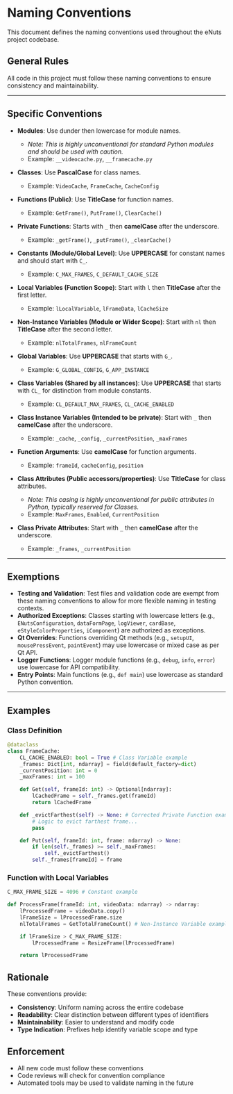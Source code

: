 # Naming Conventions

This document defines the naming conventions used throughout the eNuts project codebase.

## General Rules

All code in this project must follow these naming conventions to ensure consistency and maintainability.

---

## Specific Conventions

- **Modules**: Use dunder then lowercase for module names.
  - *Note: This is highly unconventional for standard Python modules and should be used with caution.*
  - Example: `__videocache.py`, `__framecache.py`

- **Classes**: Use **PascalCase** for class names.
  - Example: `VideoCache`, `FrameCache`, `CacheConfig`

- **Functions (Public)**: Use **TitleCase** for function names.
  - Example: `GetFrame()`, `PutFrame()`, `ClearCache()`

- **Private Functions**: Starts with `_` then **camelCase** after the underscore.
  - Example: `_getFrame()`, `_putFrame()`, `_clearCache()`

- **Constants (Module/Global Level)**: Use **UPPERCASE** for constant names and should start with `C_`.
  - Example: `C_MAX_FRAMES`, `C_DEFAULT_CACHE_SIZE`

- **Local Variables (Function Scope)**: Start with `l` then **TitleCase** after the first letter.
  - Example: `lLocalVariable`, `lFrameData`, `lCacheSize`

- **Non-Instance Variables (Module or Wider Scope)**: Start with `nl` then **TitleCase** after the second letter.
  - Example: `nlTotalFrames`, `nlFrameCount`

- **Global Variables**: Use **UPPERCASE** that starts with `G_`.
  - Example: `G_GLOBAL_CONFIG`, `G_APP_INSTANCE`

- **Class Variables (Shared by all instances)**: Use **UPPERCASE** that starts with `CL_` for distinction from module constants.
  - Example: `CL_DEFAULT_MAX_FRAMES`, `CL_CACHE_ENABLED`

- **Class Instance Variables (Intended to be private)**: Start with `_` then **camelCase** after the underscore.
  - Example: `_cache`, `_config`, `_currentPosition`, `_maxFrames`

- **Function Arguments**: Use **camelCase** for function arguments.
  - Example: `frameId`, `cacheConfig`, `position`

- **Class Attributes (Public accessors/properties)**: Use **TitleCase** for class attributes.
  - *Note: This casing is highly unconventional for public attributes in Python, typically reserved for Classes.*
  - Example: `MaxFrames`, `Enabled`, `CurrentPosition`

- **Class Private Attributes**: Start with `_` then **camelCase** after the underscore.
  - Example: `_frames`, `_currentPosition`

---

## Exemptions

- **Testing and Validation**: Test files and validation code are exempt from these naming conventions to allow for more flexible naming in testing contexts.
- **Authorized Exceptions**: Classes starting with lowercase letters (e.g., `ENutsConfiguration`, `dataFormPage`, `logViewer`, `cardBase`, `eStyleColorProperties`, `iComponent`) are authorized as exceptions.
- **Qt Overrides**: Functions overriding Qt methods (e.g., `setupUI`, `mousePressEvent`, `paintEvent`) may use lowercase or mixed case as per Qt API.
- **Logger Functions**: Logger module functions (e.g., `debug`, `info`, `error`) use lowercase for API compatibility.
- **Entry Points**: Main functions (e.g., `def main`) use lowercase as standard Python convention.

---

## Examples

### Class Definition
```python
@dataclass
class FrameCache:
    CL_CACHE_ENABLED: bool = True # Class Variable example
    _frames: Dict[int, ndarray] = field(default_factory=dict)
    _currentPosition: int = 0
    _maxFrames: int = 100

    def Get(self, frameId: int) -> Optional[ndarray]:
        lCachedFrame = self._frames.get(frameId)
        return lCachedFrame

    def _evictFarthest(self) -> None: # Corrected Private Function example
        # Logic to evict farthest frame...
        pass

    def Put(self, frameId: int, frame: ndarray) -> None:
        if len(self._frames) >= self._maxFrames:
            self._evictFarthest()
        self._frames[frameId] = frame
```

### Function with Local Variables
```python
C_MAX_FRAME_SIZE = 4096 # Constant example

def ProcessFrame(frameId: int, videoData: ndarray) -> ndarray:
    lProcessedFrame = videoData.copy()
    lFrameSize = lProcessedFrame.size
    nlTotalFrames = GetTotalFrameCount() # Non-Instance Variable example

    if lFrameSize > C_MAX_FRAME_SIZE:
        lProcessedFrame = ResizeFrame(lProcessedFrame)

    return lProcessedFrame
```

## Rationale

These conventions provide:
- **Consistency**: Uniform naming across the entire codebase
- **Readability**: Clear distinction between different types of identifiers
- **Maintainability**: Easier to understand and modify code
- **Type Indication**: Prefixes help identify variable scope and type

## Enforcement

- All new code must follow these conventions
- Code reviews will check for convention compliance
- Automated tools may be used to validate naming in the future
